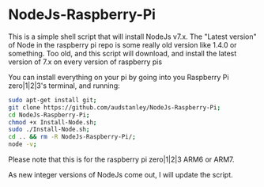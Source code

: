 # NodeJs-Raspberry-Pi
This is a simple shell script that will install NodeJs v7.x.  The "Latest version" of Node in the raspberry pi repo is some really old version like 1.4.0 or something. Too old, and this script will download, and install the latest version of 7.x on every version of raspberry pis<p>
You can install everything on your pi by going into you Raspberry Pi zero|1|2|3's terminal, and running: <p>
```sh
sudo apt-get install git;
git clone https://github.com/audstanley/NodeJs-Raspberry-Pi;
cd NodeJs-Raspberry-Pi;
chmod +x Install-Node.sh;
sudo ./Install-Node.sh;
cd .. && rm -R NodeJs-Raspberry-Pi/;
node -v;
```
<p> 

Please note that this is for the raspberry pi zero|1|2|3 ARM6 or ARM7.

As new integer versions of NodeJs come out, I will update the script.
